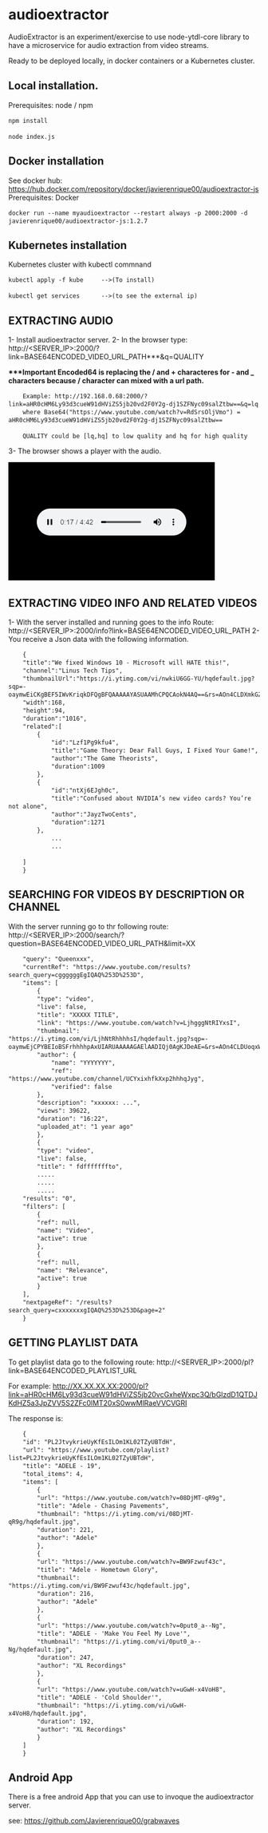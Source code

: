 # audioextractor

AudioExtractor is an experiment/exercise to use node-ytdl-core library to have a microservice for audio extraction from video streams.

Ready to be deployed locally, in docker containers or a Kubernetes cluster.

## Local installation.

Prerequisites:
node / npm

    npm install

    node index.js
  

## Docker installation

See docker hub: https://hub.docker.com/repository/docker/javierenrique00/audioextractor-js
Prerequisites:
Docker

    docker run --name myaudioextractor --restart always -p 2000:2000 -d javierenrique00/audioextractor-js:1.2.7


## Kubernetes installation
Kubernetes cluster with kubectl commnand

    kubectl apply -f kube     -->(To install)

    kubectl get services      -->(to see the external ip)

## EXTRACTING AUDIO

1- Install audioextractor server.
2- In the browser type: http://<SERVER_IP>:2000/?link=BASE64ENCODED_VIDEO_URL_PATH***&q=QUALITY

__***Important Encoded64 is replacing the / and + characteres for - and _ characters because / character can mixed with a url path.__
        
        Example: http://192.168.0.68:2000/?link=aHR0cHM6Ly93d3cueW91dHViZS5jb20vd2F0Y2g-dj1SZFNyc09salZtbw==&q=lq
        where Base64("https://www.youtube.com/watch?v=RdSrsOljVmo") = aHR0cHM6Ly93d3cueW91dHViZS5jb20vd2F0Y2g-dj1SZFNyc09salZtbw==
        
        QUALITY could be [lq,hq] to low quality and hq for high quality

3- The browser shows a player with the audio.

![Img](/doc/imgs/img1.jpg)

## EXTRACTING VIDEO INFO AND RELATED VIDEOS

1- With the server installed and running goes to the info Route:  http://<SERVER_IP>:2000/info?link=BASE64ENCODED_VIDEO_URL_PATH
2- You receive a Json data with the following information.

        {
        "title":"We fixed Windows 10 - Microsoft will HATE this!",
        "channel":"Linus Tech Tips",
        "thumbnailUrl":"https://i.ytimg.com/vi/nwkiU6GG-YU/hqdefault.jpg?sqp=-oaymwEiCKgBEF5IWvKriqkDFQgBFQAAAAAYASUAAMhCPQCAokN4AQ==&rs=AOn4CLDXmkGZTBOjmYkBxGABrat8viNZrA",
        "width":168,
        "height":94,
        "duration":"1016",
        "related":[
            {
                "id":"Lzf1Pg9kfu4",
                "title":"Game Theory: Dear Fall Guys, I Fixed Your Game!",
                "author":"The Game Theorists",
                "duration":1009
            },
            {
                "id":"ntXj6EJgh0c",
                "title":"Confused about NVIDIA’s new video cards? You’re not alone",
                "author":"JayzTwoCents",
                "duration":1271
            },
                ...
                ...
                
        ]
        }

## SEARCHING FOR VIDEOS BY DESCRIPTION OR CHANNEL

With the server running go to thr following route: http://<SERVER_IP>:2000/search/?question=BASE64ENCODED_VIDEO_URL_PATH&limit=XX

        "query": "Queenxxx",
        "currentRef": "https://www.youtube.com/results?search_query=cggggggEgIQAQ%253D%253D",
        "items": [
            {
            "type": "video",
            "live": false,
            "title": "XXXXX TITLE",
            "link": "https://www.youtube.com/watch?v=LjhgggNtRIYxsI",
            "thumbnail": "https://i.ytimg.com/vi/LjhNtRhhhhsI/hqdefault.jpg?sqp=-oaymwEjCPYBEIoBSFrhhhhpAxUIARUAAAAAGAElAADIQj0AgKJDeAE=&rs=AOn4CLDUoqxWsW5f9Cr4e5L3BZPZFr_96Q",
            "author": {
                "name": "YYYYYYY",
                "ref": "https://www.youtube.com/channel/UCYxixhfkXxp2hhhqJyg",
                "verified": false
            },
            "description": "xxxxxx: ...",
            "views": 39622,
            "duration": "16:22",
            "uploaded_at": "1 year ago"
            },
            {
            "type": "video",
            "live": false,
            "title": " fdfffffffto",
            .....
            .....
            .....
        "results": "0",
        "filters": [
            {
            "ref": null,
            "name": "Video",
            "active": true
            },
            {
            "ref": null,
            "name": "Relevance",
            "active": true
            }
        ],
        "nextpageRef": "/results?search_query=cxxxxxxxgIQAQ%253D%253D&page=2"
        }

## GETTING PLAYLIST DATA

To get playlist data go to the following route: http://<SERVER_IP>:2000/pl?link=BASE64ENCODED_PLAYLIST_URL

For example:  http://XX.XX.XX.XX:2000/pl?link=aHR0cHM6Ly93d3cueW91dHViZS5jb20vcGxheWxpc3Q/bGlzdD1QTDJKdHZ5a3JpZVV5S2ZFc0lMT20xS0wwMlRaeVVCVGRI

The response is:

        {
        "id": "PL2JtvykrieUyKfEsILOm1KL02TZyUBTdH",
        "url": "https://www.youtube.com/playlist?list=PL2JtvykrieUyKfEsILOm1KL02TZyUBTdH",
        "title": "ADELE - 19",
        "total_items": 4,
        "items": [
            {
            "url": "https://www.youtube.com/watch?v=08DjMT-qR9g",
            "title": "Adele - Chasing Pavements",
            "thumbnail": "https://i.ytimg.com/vi/08DjMT-qR9g/hqdefault.jpg",
            "duration": 221,
            "author": "Adele"
            },
            {
            "url": "https://www.youtube.com/watch?v=BW9Fzwuf43c",
            "title": "Adele - Hometown Glory",
            "thumbnail": "https://i.ytimg.com/vi/BW9Fzwuf43c/hqdefault.jpg",
            "duration": 216,
            "author": "Adele"
            },
            {
            "url": "https://www.youtube.com/watch?v=0put0_a--Ng",
            "title": "ADELE - 'Make You Feel My Love'",
            "thumbnail": "https://i.ytimg.com/vi/0put0_a--Ng/hqdefault.jpg",
            "duration": 247,
            "author": "XL Recordings"
            },
            {
            "url": "https://www.youtube.com/watch?v=uGwH-x4VoH8",
            "title": "ADELE - 'Cold Shoulder'",
            "thumbnail": "https://i.ytimg.com/vi/uGwH-x4VoH8/hqdefault.jpg",
            "duration": 192,
            "author": "XL Recordings"
            }
        ]
        }

## Android App

There is a free android App that you can use to invoque the audioextractor server.

see:
https://github.com/Javierenrique00/grabwaves
